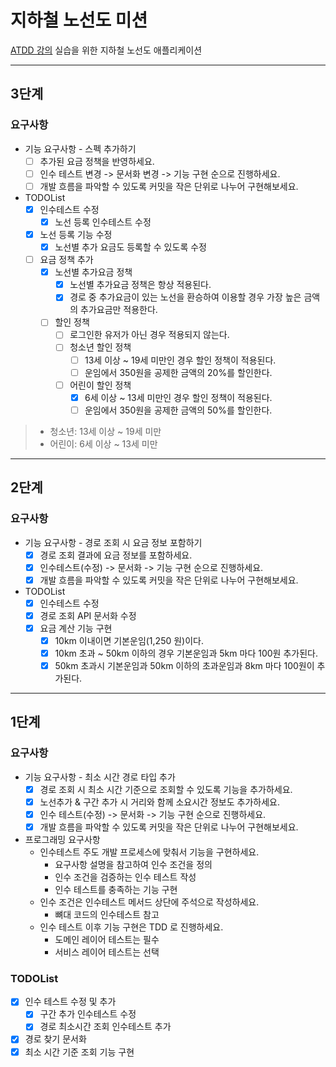 # 지하철 노선도 미션
[ATDD 강의](https://edu.nextstep.camp/c/R89PYi5H) 실습을 위한 지하철 노선도 애플리케이션

---

## 3단계

### 요구사항

- 기능 요구사항 - 스펙 추가하기
  - [ ] 추가된 요금 정책을 반영하세요.
  - [ ] 인수 테스트 변경 -> 문서화 변경 -> 기능 구현 순으로 진행하세요.
  - [ ] 개발 흐름을 파악할 수 있도록 커밋을 작은 단위로 나누어 구현해보세요.
- TODOList
  - [X] 인수테스트 수정
    - [X] 노선 등록 인수테스트 수정
  - [X] 노선 등록 기능 수정
    - [X] 노선별 추가 요금도 등록할 수 있도록 수정
  - [ ] 요금 정책 추가
    - [X] 노선별 추가요금 정책
      - [X] 노선별 추가요금 정책은 항상 적용된다.
      - [X] 경로 중 추가요금이 있는 노선을 환승하여 이용할 경우 가장 높은 금액의 추가요금만 적용한다.
    - [ ] 할인 정책
      - [ ] 로그인한 유저가 아닌 경우 적용되지 않는다.
      - [ ] 청소년 할인 정책
        - [ ] 13세 이상 ~ 19세 미만인 경우 할인 정책이 적용된다.
        - [ ] 운임에서 350원을 공제한 금액의 20%를 할인한다.
      - [ ] 어린이 할인 정책
        - [X] 6세 이상 ~ 13세 미만인 경우 할인 정책이 적용된다.
        - [ ] 운임에서 350원을 공제한 금액의 50%를 할인한다.
> - 청소년: 13세 이상 ~ 19세 미만
> - 어린이: 6세 이상 ~ 13세 미만
---

## 2단계

### 요구사항

- 기능 요구사항 - 경로 조회 시 요금 정보 포함하기
  - [X] 경로 조회 결과에 요금 정보를 포함하세요.
  - [X] 인수테스트(수정) -> 문서화 -> 기능 구현 순으로 진행하세요.
  - [X] 개발 흐름을 파악할 수 있도록 커밋을 작은 단위로 나누어 구현해보세요.

- TODOList
  - [X] 인수테스트 수정
  - [X] 경로 조회 API 문서화 수정
  - [X] 요금 계산 기능 구현
    - [X] 10km 이내이면 기본운임(1,250 원)이다.
    - [X] 10km 초과 ~ 50km 이하의 경우 기본운임과 5km 마다 100원 추가된다.
    - [X] 50km 초과시 기본운임과 50km 이하의 초과운임과 8km 마다 100원이 추가된다.

---

## 1단계

### 요구사항

- 기능 요구사항 - 최소 시간 경로 타입 추가
  - [X] 경로 조회 시 최소 시간 기준으로 조회할 수 있도록 기능을 추가하세요.
  - [X] 노선추가 & 구간 추가 시 거리와 함께 소요시간 정보도 추가하세요.
  - [X] 인수 테스트(수정) -> 문서화 -> 기능 구현 순으로 진행하세요.
  - [X] 개발 흐름을 파악할 수 있도록 커밋을 작은 단위로 나누어 구현해보세요.

- 프로그래밍 요구사항
  - 인수테스트 주도 개발 프로세스에 맞춰서 기능을 구현하세요.
    - 요구사항 설명을 참고하여 인수 조건을 정의
    - 인수 조건을 검증하는 인수 테스트 작성
    - 인수 테스트를 충족하는 기능 구현
  - 인수 조건은 인수테스트 메서드 상단에 주석으로 작성하세요.
    - 뼈대 코드의 인수테스트 참고
  - 인수 테스트 이후 기능 구현은 TDD 로 진행하세요.
    - 도메인 레이어 테스트는 필수
    - 서비스 레이어 테스트는 선택

### TODOList

- [X] 인수 테스트 수정 및 추가
  - [X] 구간 추가 인수테스트 수정
  - [X] 경로 최소시간 조회 인수테스트 추가
- [X] 경로 찾기 문서화
- [X] 최소 시간 기준 조회 기능 구현